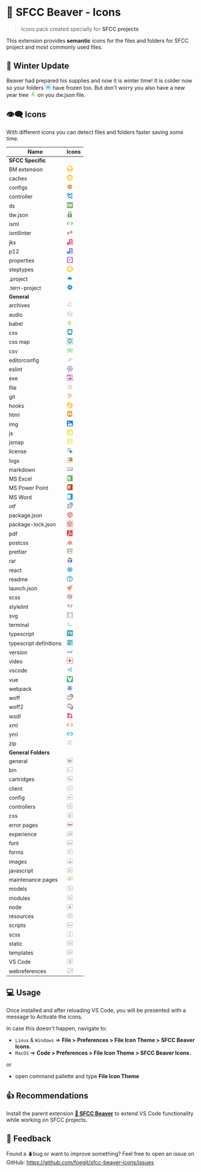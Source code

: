 # 🦫 SFCC Beaver - Icons

> Icons pack created specially for **SFCC projects**

This extension provides **semantic** icons for the files and folders for SFCC project and most commonly used files.

## 🌲 Winter Update

Beaver had prepared his supplies and now it is winter time! It is colder now so your folders ![alt text](static/folderExp.png) have frozen too. But don't worry you also have a new year tree ![alt text](static/dw-tree.png) on you dw.json file.

## 👁️‍🗨️ Icons

With different icons you can detect files and folders faster saving some time.

| Name | Icons |
| ------------- | ------------- |
| **SFCC Specific**  |  |
| BM extension  | <img src="static/icons/bm_extensions.xml.png" width="16" height="16" /> |
| caches | <img src="static/icons/caches.json.png" width="16" height="16" /> |
| configs | <img src="static/icons/config.png" width="16" height="16" /> |
| controller | <img src="static/icons/controller.png" width="16" height="16" /> |
| ds | <img src="static/icons/ds.png" width="16" height="16" /> |
| dw.json | <img src="static/icons/dw.json.png" width="16" height="16" /> |
| isml | <img src="static/icons/isml.png" width="16" height="16" /> |
| ismllinter | <img src="static/icons/ismllinter.png" width="16" height="16" /> |
| jks | <img src="static/icons/jks.png" width="16" height="16" /> |
| p12 | <img src="static/icons/p12.png" width="16" height="16" /> |
| properties | <img src="static/icons/properties.png" width="16" height="16" /> |
| steptypes | <img src="static/icons/steptypes.json.png" width="16" height="16" /> |
| .project  | <img src="static/icons/cloud.png" width="16" height="16" /> |
| .tern-project | <img src="static/icons/setting.png" width="16" height="16" /> |
| **General**  |  |
| archives  | <img src="static/icons/7z.png" width="16" height="16" /> |
| audio  | <img src="static/icons/audio.png" width="16" height="16" /> |
| babel  | <img src="static/icons/babel.png" width="16" height="16" /> |
| css  | <img src="static/icons/css.png" width="16" height="16" /> |
| css map  | <img src="static/icons/cssmap.png" width="16" height="16" /> |
| csv | <img src="static/icons/csv.png" width="16" height="16" /> |
| editorconfig | <img src="static/icons/editorconfig.png" width="16" height="16" /> |
| eslint | <img src="static/icons/eslint.png" width="16" height="16" /> |
| exe | <img src="static/icons/exe.png" width="16" height="16" /> |
| file | <img src="static/icons/file.png" width="16" height="16" /> |
| git | <img src="static/icons/git.png" width="16" height="16" /> |
| hooks | <img src="static/icons/hooks.json.png" width="16" height="16" /> |
| html | <img src="static/icons/html.png" width="16" height="16" /> |
| img | <img src="static/icons/img.png" width="16" height="16" /> |
| js | <img src="static/icons/js.png" width="16" height="16" /> |
| jsmap | <img src="static/icons/jsmap.png" width="16" height="16" /> |
| license | <img src="static/icons/license.png" width="16" height="16" /> |
| logs | <img src="static/icons/log.png" width="16" height="16" /> |
| markdown | <img src="static/icons/md.png" width="16" height="16" /> |
| MS Excel | <img src="static/icons/msexcel.png" width="16" height="16" /> |
| MS Power Point | <img src="static/icons/mspowerpoint.png" width="16" height="16" /> |
| MS Word | <img src="static/icons/msword.png" width="16" height="16" /> |
| otf | <img src="static/icons/otf.png" width="16" height="16" /> |
| package.json | <img src="static/icons/package.json.png" width="16" height="16" /> |
| package-lock.json | <img src="static/icons/package-lock.json.png" width="16" height="16" /> |
| pdf | <img src="static/icons/pdf.png" width="16" height="16" /> |
| postcss | <img src="static/icons/postcss.png" width="16" height="16" /> |
| prettier | <img src="static/icons/prettier.png" width="16" height="16" /> |
| rar | <img src="static/icons/rar.png" width="16" height="16" /> |
| react | <img src="static/icons/react.png" width="16" height="16" /> |
| readme | <img src="static/icons/readme.png" width="16" height="16" /> |
| launch.json | <img src="static/icons/rocket.png" width="16" height="16" /> |
| scss | <img src="static/icons/scss.png" width="16" height="16" /> |
| stylelint | <img src="static/icons/stylelint.png" width="16" height="16" /> |
| svg | <img src="static/icons/svg.png" width="16" height="16" /> |
| terminal | <img src="static/icons/terminal.png" width="16" height="16" /> |
| typescript | <img src="static/icons/ts.png" width="16" height="16" /> |
| typescript definitions | <img src="static/icons/d.ts.png" width="16" height="16" /> |
| version| <img src="static/icons/version.txt.png" width="16" height="16" /> |
| video | <img src="static/icons/video.png" width="16" height="16" /> |
| vscode | <img src="static/icons/vscode.png" width="16" height="16" /> |
| vue | <img src="static/icons/vue.png" width="16" height="16" /> |
| webpack | <img src="static/icons/webpack.png" width="16" height="16" /> |
| woff | <img src="static/icons/woff.png" width="16" height="16" /> |
| woff2 | <img src="static/icons/woff2.png" width="16" height="16" /> |
| wsdl | <img src="static/icons/wsdl.png" width="16" height="16" /> |
| xml | <img src="static/icons/xml.png" width="16" height="16" /> |
| yml | <img src="static/icons/yml.png" width="16" height="16" /> |
| zip | <img src="static/icons/zip.png" width="16" height="16" /> |
| **General Folders**  |  |
| general | <img src="static/icons/folder.png" width="16" height="16" /> |
| bin | <img src="static/icons/folderBin.png" width="16" height="16" /> |
| cartridges | <img src="static/icons/folderCartridges.png" width="16" height="16" /> |
| client | <img src="static/icons/folderClient.png" width="16" height="16" /> |
| config | <img src="static/icons/folderConfig.png" width="16" height="16" /> |
| controllers | <img src="static/icons/folderControllers.png" width="16" height="16" /> |
| css | <img src="static/icons/folderCss.png" width="16" height="16" /> |
| error pages | <img src="static/icons/folderError.png" width="16" height="16" /> |
| experience | <img src="static/icons/folderExperience.png" width="16" height="16" /> |
| font | <img src="static/icons/folderFont.png" width="16" height="16" /> |
| forms | <img src="static/icons/folderForms.png" width="16" height="16" /> |
| images | <img src="static/icons/folderImg.png" width="16" height="16" /> |
| javascript | <img src="static/icons/folderJs.png" width="16" height="16" /> |
| maintenance pages | <img src="static/icons/folderMaint.png" width="16" height="16" /> |
| models | <img src="static/icons/folderModels.png" width="16" height="16" /> |
| modules | <img src="static/icons/folderModules.png" width="16" height="16" /> |
| node | <img src="static/icons/folderNode.png" width="16" height="16" /> |
| resources | <img src="static/icons/folderResources.png" width="16" height="16" /> |
| scripts | <img src="static/icons/folderScripts.png" width="16" height="16" /> |
| scss | <img src="static/icons/folderScss.png" width="16" height="16" /> |
| static | <img src="static/icons/folderStatic.png" width="16" height="16" /> |
| templates | <img src="static/icons/folderTemplates.png" width="16" height="16" /> |
| VS Code | <img src="static/icons/folderVS.png" width="16" height="16" /> |
| webreferences | <img src="static/icons/folderWebref.png" width="16" height="16" /> |

## 💻 Usage

Once installed and after reloading VS Code, you will be presented with a message to Activate the icons.

In case this doesn't happen, navigate to:

- `Linux` & `Windows` => **File > Preferences > File Icon Theme > SFCC Beaver Icons.**
- `MacOS` => **Code > Preferences > File Icon Theme > SFCC Beaver Icons.**

or

- open command pallette and type **File Icon Theme**

## 👍 Recommendations

Install the parent extension **[🦫 SFCC Beaver](https://marketplace.visualstudio.com/items?itemName=SerhiiHlavatskyi.sfcc-beaver 'Open marketplace')** to extend VS Code functionality while working on SFCC projects.

## 📨 Feedback

Found a 🪲bug or want to improve something? Feel free to open an issue on GitHub: <https://github.com/foegit/sfcc-beaver-icons/issues>
